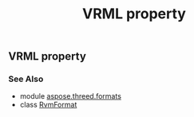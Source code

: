﻿---
title: VRML property
second_title: Aspose.3D for Python via .NET API References
description: 
type: docs
weight: 500
url: /python-net/aspose.threed.formats/rvmformat/vrml/
is_root: false
---

## VRML property


### See Also
* module [aspose.threed.formats](../../)
* class [RvmFormat](/3d/python-net/aspose.threed.formats/rvmformat)
